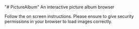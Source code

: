 "# PictureAlbum" 
 An interactive picture album browser

 Follow the on screen instructions.
 Please ensure to give security permissions in your browser to load images correctly.
